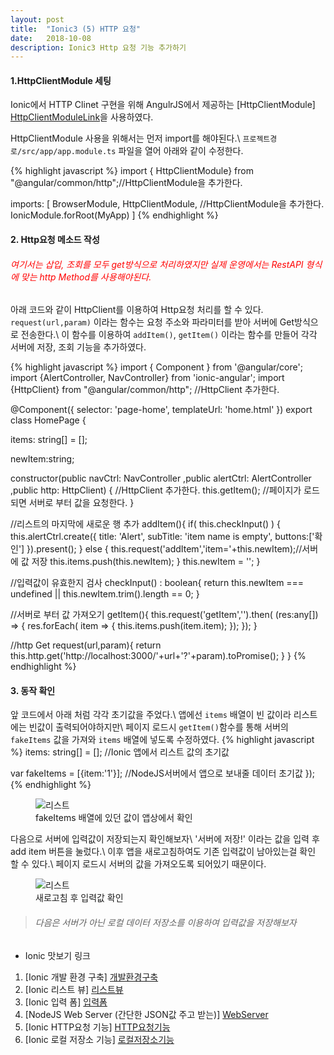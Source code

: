 ```yaml
---
layout: post
title:  "Ionic3 (5) HTTP 요청"
date:   2018-10-08
description: Ionic3 Http 요청 기능 추가하기
---
```

#### 1.HttpClientModule 세팅
Ionic에서 HTTP Clinet 구현을 위해 AngulrJS에서 제공하는 [HttpClientModule] [HttpClientModuleLink]을 사용하였다.

HttpClientModule 사용을 위해서는 먼저 import를 해야된다.\\
`프로젝트경로/src/app/app.module.ts` 파일을 열어 아래와 같이 수정한다.

{% highlight javascript %}
import { HttpClientModule} from "@angular/common/http";//HttpClientModule을 추가한다. 

imports: [
    BrowserModule,
    HttpClientModule, //HttpClientModule을 추가한다.
    IonicModule.forRoot(MyApp)
  ]
{% endhighlight %}

#### 2. Http요청 메소드 작성
###### <span style="color: red">여기서는 삽입, 조회를 모두 get방식으로 처리하였지만 실제 운영에서는 RestAPI 형식에 맞는 http Method를 사용해야된다.</span>
아래 코드와 같이 HttpClient를 이용하여 Http요청 처리를 할 수 있다.
`request(url,param)` 이라는 함수는 요청 주소와 파라미터를 받아 서버에 Get방식으로 전송한다.\\
이 함수를 이용하여 `addItem()`, `getItem()` 이라는 함수를 만들어 각각 서버에 저장, 조회 기능을 추가하였다.

{% highlight javascript %}
import { Component } from '@angular/core';
import {AlertController, NavController} from 'ionic-angular';
import {HttpClient} from "@angular/common/http"; //HttpClient 추가한다.

@Component({
  selector: 'page-home',
  templateUrl: 'home.html'
})
export class HomePage {

  items: string[] = [];

  newItem:string;

  constructor(public navCtrl: NavController
             ,public alertCtrl: AlertController
             ,public http: HttpClient) { //HttpClient 추가한다.
    this.getItem(); //페이지가 로드 되면 서버로 부터 값을 요청한다.
  }

  //리스트의 마지막에 새로운 행 추가
  addItem(){
    if( this.checkInput() ) {
      this.alertCtrl.create({
        title: 'Alert',
        subTitle: 'item name is empty',
        buttons:['확인']
      }).present();
    } else {
      this.request('addItem','item='+this.newItem);//서버에 값 저장
      this.items.push(this.newItem);
    }
    this.newItem = '';
  }

  //입력값이 유효한지 검사
  checkInput() : boolean{
    return this.newItem === undefined || this.newItem.trim().length == 0;
  }

  //서버로 부터 값 가져오기
  getItem(){
    this.request('getItem','').then( (res:any[]) => {
      res.forEach( item => {
        this.items.push(item.item);
      });
    });
  }

  //http Get
  request(url,param){
    return this.http.get('http://localhost:3000/'+url+'?'+param).toPromise();
  }
}
{% endhighlight %}

#### 3. 동작 확인
앞 코드에서 아래 처럼 각각 초기값을 주었다.\\
앱에선 `items` 배열이 빈 값이라 리스트에는 빈값이 출력되어야하지만\\
페이지 로드시 `getItem()`함수를 통해 서버의 `fakeItems` 값을 가져와 `items` 배열에 넣도록 수정하였다.
{% highlight javascript %}
items: string[] = []; //Ionic 앱에서 리스트 값의 초기값

var fakeItems = [{item:'1'}]; //NodeJS서버에서 앱으로 보내줄 데이터 초기값
});
{% endhighlight %}

<figure>
	<img src="{{ '/assets/img/post/20181008_img1.png' | prepend: site.baseurl }}" alt="리스트"> 
	<figcaption>fakeItems 배열에 있던 값이 앱상에서 확인</figcaption>
</figure>

다음으로 서버에 입력값이 저장되는지 확인해보자\\
'서버에 저장!' 이라는 값을 입력 후 add item 버튼을 눌렀다.\\
이후 앱을 새로고침하여도 기존 입력값이 남아있는걸 확인 할 수 있다.\\
페이지 로드시 서버의 값을 가져오도록 되어있기 때문이다.
<figure>
	<img src="{{ '/assets/img/post/20181008_img2.png' | prepend: site.baseurl }}" alt="리스트"> 
	<figcaption>새로고침 후 입력값 확인</figcaption>
</figure>

> ###### 다음은 서버가 아닌 로컬 데이터 저장소를 이용하여 입력값을 저장해보자


* Ionic 맛보기 링크
1. [Ionic 개발 환경 구축] [개발환경구축]
2. [Ionic 리스트 뷰] [리스트뷰]
3. [Ionic 입력 폼] [입력폼]
4. [NodeJS Web Server (간단한 JSON값 주고 받는)] [WebServer]
5. [Ionic HTTP요청 기능] [HTTP요청기능]
6. [Ionic 로컬 저장소 기능] [로컬저장소기능]

[개발환경구축]: https://parkjungwoong.github.io/blog/Ionic3-%EA%B0%9C%EB%B0%9C-%ED%99%98%EA%B2%BD-%EC%84%A4%EC%A0%95/
[리스트뷰]: https://parkjungwoong.github.io/blog/Ionic3-%EB%A6%AC%EC%8A%A4%ED%8A%B8-%EB%B7%B0/
[입력폼]: https://parkjungwoong.github.io/blog/Ionic3-form-%EC%9E%85%EB%A0%A5/
[WebServer]: https://parkjungwoong.github.io/blog/Ionic3-%ED%85%8C%EC%8A%A4%ED%8A%B8%EC%9A%A9-NodeJS-%EC%9B%B9%EC%84%9C%EB%B2%84/
[HTTP요청기능]: https://parkjungwoong.github.io/blog/Ionic3-HTTP%EC%9A%94%EC%B2%AD-%EB%B3%B4%EB%82%B4%EA%B8%B0/
[로컬저장소기능]: https://parkjungwoong.github.io/blog/Ionic3-%EB%A1%9C%EC%BB%AC%EC%A0%80%EC%9E%A5%EC%86%8C/


[HttpClientModuleLink]: https://angular.io/guide/http






